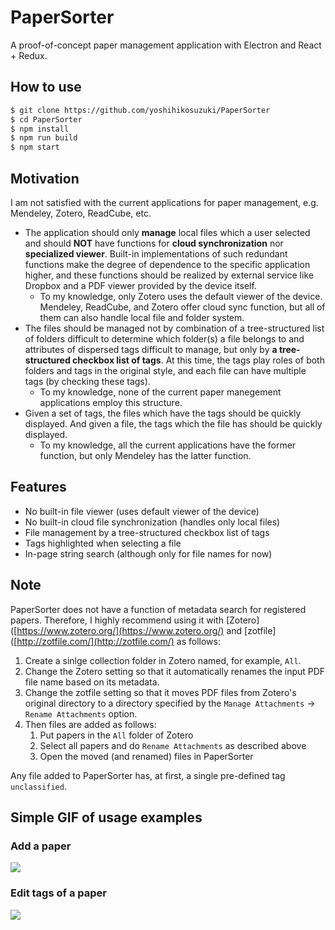 # PaperSorter

A proof-of-concept paper management application with Electron and React + Redux.

## How to use

```bash
$ git clone https://github.com/yoshihikosuzuki/PaperSorter
$ cd PaperSorter
$ npm install
$ npm run build
$ npm start
```

## Motivation

I am not satisfied with the current applications for paper management, e.g. Mendeley, Zotero, ReadCube, etc.

* The application should only **manage** local files which a user selected and should **NOT** have functions for **cloud synchronization** nor **specialized viewer**. Built-in implementations of such redundant functions make the degree of dependence to the specific application higher, and these functions should be realized by external service like Dropbox and a PDF viewer provided by the device itself.
   * To my knowledge, only Zotero uses the default viewer of the device. Mendeley, ReadCube, and Zotero offer cloud sync function, but all of them can also handle local file and folder system.
* The files should be managed not by combination of a tree-structured list of folders difficult to determine which folder(s) a file belongs to and attributes of dispersed tags difficult to manage, but only by **a tree-structured checkbox list of tags**. At this time, the tags play roles of both folders and tags in the original style, and each file can have multiple tags (by checking these tags).
   * To my knowledge, none of the current paper manegement applications employ this structure.
* Given a set of tags, the files which have the tags should be quickly displayed. And given a file, the tags which the file has should be quickly displayed.
   * To my knowledge, all the current applications have the former function, but only Mendeley has the latter function.

## Features

* No built-in file viewer (uses default viewer of the device)
* No built-in cloud file synchronization (handles only local files)
* File management by a tree-structured checkbox list of tags
* Tags highlighted when selecting a file
* In-page string search (although only for file names for now)

## Note

PaperSorter does not have a function of metadata search for registered papers. Therefore, I highly recommend using it with [Zotero]([https://www.zotero.org/](https://www.zotero.org/) and [zotfile]([http://zotfile.com/](http://zotfile.com/) as follows:

1. Create a sinlge collection folder in Zotero named, for example, `All`.
2. Change the Zotero setting so that it automatically renames the input PDF file name based on its metadata.
3. Change the zotfile setting so that it moves PDF files from Zotero's original directory to a directory specified by the `Manage Attachments` -> `Rename Attachments` option.
4. Then files are added as follows:
    1. Put papers in the `All` folder of Zotero
    2. Select all papers and do `Rename Attachments` as described above
    3. Open the moved (and renamed) files in PaperSorter

Any file added to PaperSorter has, at first, a single pre-defined tag `unclassified`.

## Simple GIF of usage examples

### Add a paper

![](https://github.com/yoshihikosuzuki/PaperSorter/blob/master/assets/add_a_paper.gif)

### Edit tags of a paper

![](https://github.com/yoshihikosuzuki/PaperSorter/blob/master/assets/edit_tags.gif)
